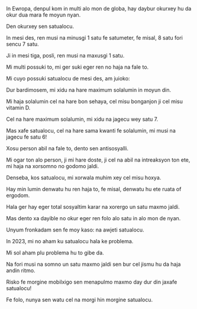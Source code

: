 In Ewropa, denpul kom in multi alo mon de globa, hay daybur okurxey hu da okur dua mara fe moyun nyan.

Den okurxey sen satualocu.

In mesi des, ren musi na minusgi 1 satu fe satumeter, fe misal, 8 satu fori sencu 7 satu.

Ji in mesi tiga, posli, ren musi na maxusgi 1 satu.

Mi multi possuki to, mi ger suki eger ren no haja na fale to.

Mi cuyo possuki satualocu de mesi des, am juioko:

Dur bardimosem, mi xidu na hare maximum solalumin in moyun din.

Mi haja solalumin cel na hare bon sehaya, cel misu bonganjon ji cel misu vitamin D.

Cel na hare maximum solalumin, mi xidu na jagecu wey satu 7.

Mas xafe satualocu, cel na hare sama kwanti fe solalumin, mi musi na jagecu fe satu 6!

Xosu person abil na fale to, dento sen antisosyalli.

Mi ogar ton alo person, ji mi hare doste, ji cel na abil na intreaksyon ton ete, mi haja na xorsomno no godomo jaldi.

Denseba, kos satualocu, mi xorwala muhim xey cel misu hoxya.

Hay min lumin denwatu hu ren haja to, fe misal, denwatu hu ete ruata of ergodom.

Hala ger hay eger total sosyaltim karar na xorergo un satu maxmo jaldi.

Mas dento xa dayible no okur eger ren folo alo satu in alo mon de nyan.

Unyum fronkadam sen fe moy kaso: na awjeti satualocu.

In 2023, mi no aham ku satualocu hala ke problema.

Mi sol aham plu problema hu to gibe da.

Na fori musi na somno un satu maxmo jaldi sen bur cel jismu hu da haja andin ritmo.

Risko fe morgine mobilxigo sen menapulmo maxmo day dur din jaxafe satualocu!

Fe folo, nunya sen watu cel na morgi hin morgine satualocu.